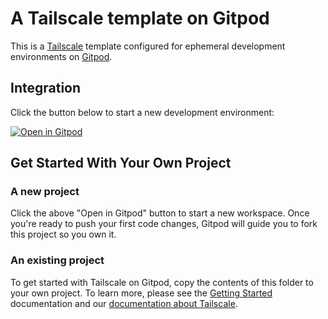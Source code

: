 # A Tailscale template on Gitpod

This is a [Tailscale](https://tailscale.com/) template configured for ephemeral development environments on [Gitpod](https://www.gitpod.io/).

## Integration

Click the button below to start a new development environment:

[![Open in Gitpod](https://gitpod.io/button/open-in-gitpod.svg)](https://gitpod.io/#https://github.com/theyoctojester/template-gitpod-tailscale)

## Get Started With Your Own Project

### A new project

Click the above "Open in Gitpod" button to start a new workspace. Once you're ready to push your first code changes, Gitpod will guide you to fork this project so you own it.

### An existing project

To get started with Tailscale on Gitpod, copy the contents of this folder to your own project. To learn more, please see the [Getting Started](https://www.gitpod.io/docs/getting-started) documentation and our [documentation about Tailscale](https://www.gitpod.io/docs/configure/tailscale). 
